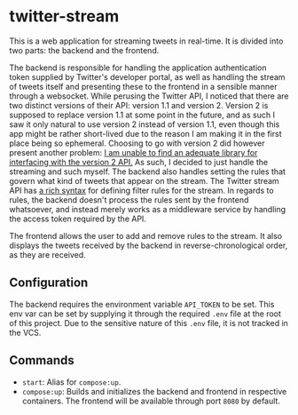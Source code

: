 # twitter-stream

This is a web application for streaming tweets in real-time. It is divided into
two parts: the backend and the frontend.

The backend is responsible for handling the application authentication token
supplied by Twitter's developer portal, as well as handling the stream of
tweets itself and presenting these to the frontend in a sensible manner through
a websocket. While perusing the Twitter API, I noticed that there are two
distinct versions of their API: version 1.1 and version 2. Version 2 is
supposed to replace version 1.1 at some point in the future, and as such I saw
it only natural to use version 2 instead of version 1.1, even though this app
might be rather short-lived due to the reason I am making it in the first
place being so ephemeral. Choosing to go with version 2 did however present
another problem:
[I am unable to find an adequate library for interfacing with the version 2 API.](https://www.google.com/search?q=npm+twitter+2)
As such, I decided to just handle the streaming and such myself. The backend
also handles setting the rules that govern what kind of tweets that appear on
the stream. The Twitter stream API has
[a rich syntax](https://developer.twitter.com/en/docs/twitter-api/tweets/filtered-stream/integrate/build-a-rule)
for defining filter rules for the stream. In regards to rules, the backend
doesn't process the rules sent by the frontend whatsoever, and instead merely
works as a middleware service by handling the access token required by the API.

The frontend allows the user to add and remove rules to the stream. It also
displays the tweets received by the backend in reverse-chronological order, as
they are received.

## Configuration

The backend requires the environment variable `API_TOKEN` to be set. This env
var can be set by supplying it through the required `.env` file at the root
of this project. Due to the sensitive nature of this `.env` file, it is not
tracked in the VCS.

## Commands

- `start`: Alias for `compose:up`.
- `compose:up`: Builds and initializes the backend and frontend in respective
  containers. The frontend will be available through port `8080` by default.
